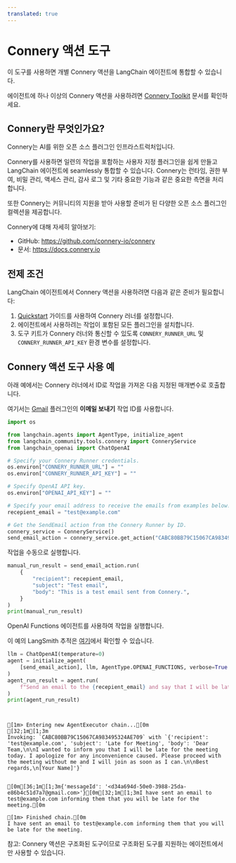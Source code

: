 ```yaml
---
translated: true
---
```


# Connery 액션 도구

이 도구를 사용하면 개별 Connery 액션을 LangChain 에이전트에 통합할 수 있습니다.

에이전트에 하나 이상의 Connery 액션을 사용하려면 [Connery Toolkit](/docs/integrations/toolkits/connery) 문서를 확인하세요.

## Connery란 무엇인가요?

Connery는 AI를 위한 오픈 소스 플러그인 인프라스트럭처입니다.

Connery를 사용하면 일련의 작업을 포함하는 사용자 지정 플러그인을 쉽게 만들고 LangChain 에이전트에 seamlessly 통합할 수 있습니다. Connery는 런타임, 권한 부여, 비밀 관리, 액세스 관리, 감사 로그 및 기타 중요한 기능과 같은 중요한 측면을 처리합니다.

또한 Connery는 커뮤니티의 지원을 받아 사용할 준비가 된 다양한 오픈 소스 플러그인 컬렉션을 제공합니다.

Connery에 대해 자세히 알아보기:

- GitHub: https://github.com/connery-io/connery
- 문서: https://docs.connery.io

## 전제 조건

LangChain 에이전트에서 Connery 액션을 사용하려면 다음과 같은 준비가 필요합니다:

1. [Quickstart](https://docs.connery.io/docs/runner/quick-start/) 가이드를 사용하여 Connery 러너를 설정합니다.
2. 에이전트에서 사용하려는 작업이 포함된 모든 플러그인을 설치합니다.
3. 도구 키트가 Connery 러너와 통신할 수 있도록 `CONNERY_RUNNER_URL` 및 `CONNERY_RUNNER_API_KEY` 환경 변수를 설정합니다.

## Connery 액션 도구 사용 예

아래 예에서는 Connery 러너에서 ID로 작업을 가져온 다음 지정된 매개변수로 호출합니다.

여기서는 [Gmail](https://github.com/connery-io/gmail) 플러그인의 **이메일 보내기** 작업 ID를 사용합니다.

```python
import os

from langchain.agents import AgentType, initialize_agent
from langchain_community.tools.connery import ConneryService
from langchain_openai import ChatOpenAI

# Specify your Connery Runner credentials.
os.environ["CONNERY_RUNNER_URL"] = ""
os.environ["CONNERY_RUNNER_API_KEY"] = ""

# Specify OpenAI API key.
os.environ["OPENAI_API_KEY"] = ""

# Specify your email address to receive the emails from examples below.
recepient_email = "test@example.com"

# Get the SendEmail action from the Connery Runner by ID.
connery_service = ConneryService()
send_email_action = connery_service.get_action("CABC80BB79C15067CA983495324AE709")
```

작업을 수동으로 실행합니다.

```python
manual_run_result = send_email_action.run(
    {
        "recipient": recepient_email,
        "subject": "Test email",
        "body": "This is a test email sent from Connery.",
    }
)
print(manual_run_result)
```

OpenAI Functions 에이전트를 사용하여 작업을 실행합니다.

이 예의 LangSmith 추적은 [여기](https://smith.langchain.com/public/a37d216f-c121-46da-a428-0e09dc19b1dc/r)에서 확인할 수 있습니다.

```python
llm = ChatOpenAI(temperature=0)
agent = initialize_agent(
    [send_email_action], llm, AgentType.OPENAI_FUNCTIONS, verbose=True
)
agent_run_result = agent.run(
    f"Send an email to the {recepient_email} and say that I will be late for the meeting."
)
print(agent_run_result)
```

```output


[1m> Entering new AgentExecutor chain...[0m
[32;1m[1;3m
Invoking: `CABC80BB79C15067CA983495324AE709` with `{'recipient': 'test@example.com', 'subject': 'Late for Meeting', 'body': 'Dear Team,\n\nI wanted to inform you that I will be late for the meeting today. I apologize for any inconvenience caused. Please proceed with the meeting without me and I will join as soon as I can.\n\nBest regards,\n[Your Name]'}`


[0m[36;1m[1;3m{'messageId': '<d34a694d-50e0-3988-25da-e86b4c51d7a7@gmail.com>'}[0m[32;1m[1;3mI have sent an email to test@example.com informing them that you will be late for the meeting.[0m

[1m> Finished chain.[0m
I have sent an email to test@example.com informing them that you will be late for the meeting.
```

참고: Connery 액션은 구조화된 도구이므로 구조화된 도구를 지원하는 에이전트에서만 사용할 수 있습니다.
